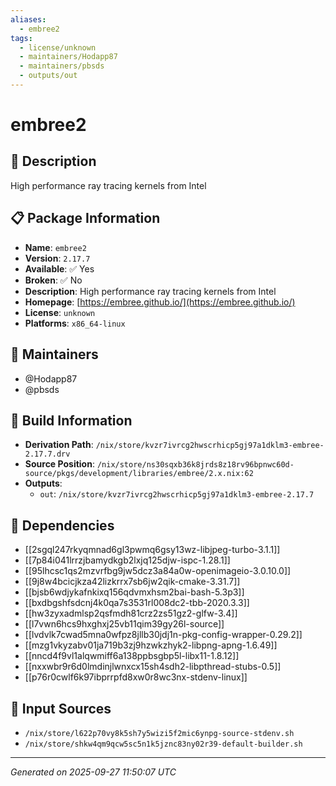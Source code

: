 ```yaml
---
aliases:
  - embree2
tags:
  - license/unknown
  - maintainers/Hodapp87
  - maintainers/pbsds
  - outputs/out
---
```


# embree2

## 📝 Description

High performance ray tracing kernels from Intel

## 📋 Package Information

- **Name**: `embree2`
- **Version**: `2.17.7`
- **Available**: ✅ Yes
- **Broken**: ✅ No
- **Description**: High performance ray tracing kernels from Intel
- **Homepage**: [https://embree.github.io/](https://embree.github.io/)
- **License**: `unknown`
- **Platforms**: `x86_64-linux`
## 👥 Maintainers

- @Hodapp87
- @pbsds


## 🔧 Build Information

- **Derivation Path**: `/nix/store/kvzr7ivrcg2hwscrhicp5gj97a1dklm3-embree-2.17.7.drv`
- **Source Position**: `/nix/store/ns30sqxb36k8jrds8z18rv96bpnwc60d-source/pkgs/development/libraries/embree/2.x.nix:62`
- **Outputs**:
  - `out`:  `/nix/store/kvzr7ivrcg2hwscrhicp5gj97a1dklm3-embree-2.17.7`

## 🔗 Dependencies

- [[2sgql247rkyqmnad6gl3pwmq6gsy13wz-libjpeg-turbo-3.1.1]]
- [[7p84i041lrrzjbamydkgb2lxjq125djw-ispc-1.28.1]]
- [[95lhcsc1qs2mzvrfbg9jw5dcz3a84a0w-openimageio-3.0.10.0]]
- [[9j8w4bcicjkza42lizkrrx7sb6jw2qik-cmake-3.31.7]]
- [[bjsb6wdjykafnkixq156qdvmxhsm2bai-bash-5.3p3]]
- [[bxdbgshfsdcnj4k0qa7s3531rl008dc2-tbb-2020.3.3]]
- [[hw3zyxadmlsp2qsfmdh81crz2zs51gz2-glfw-3.4]]
- [[l7vwn6hcs9hxghxj25vb11qim39gy26l-source]]
- [[lvdvlk7cwad5mna0wfpz8jllb30jdj1n-pkg-config-wrapper-0.29.2]]
- [[mzg1vkyzabv01ja719b3zj9hzwkzhyk2-libpng-apng-1.6.49]]
- [[nncd4f9vl1alqwmiff6a138ppbsgbp5l-libx11-1.8.12]]
- [[nxxwbr9r6d0lmdinjlwnxcx15sh4sdh2-libpthread-stubs-0.5]]
- [[p76r0cwlf6k97ibprrpfd8xw0r8wc3nx-stdenv-linux]]

## 📁 Input Sources

- `/nix/store/l622p70vy8k5sh7y5wizi5f2mic6ynpg-source-stdenv.sh`
- `/nix/store/shkw4qm9qcw5sc5n1k5jznc83ny02r39-default-builder.sh`

---
*Generated on 2025-09-27 11:50:07 UTC*
